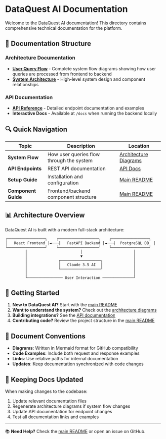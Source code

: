 # DataQuest AI Documentation

Welcome to the DataQuest AI documentation! This directory contains comprehensive technical documentation for the platform.

## 📁 Documentation Structure

### Architecture Documentation
- **[User Query Flow](architecture/user_query_flow_diagram.md)** - Complete system flow diagrams showing how user queries are processed from frontend to backend
- **[System Architecture](architecture/)** - High-level system design and component relationships

### API Documentation  
- **[API Reference](api/)** - Detailed endpoint documentation and examples
- **Interactive Docs** - Available at `/docs` when running the backend locally

## 🔍 Quick Navigation

| Topic | Description | Location |
|-------|-------------|----------|
| **System Flow** | How user queries flow through the system | [Architecture Diagrams](architecture/user_query_flow_diagram.md) |
| **API Endpoints** | REST API documentation | [API Docs](api/) |
| **Setup Guide** | Installation and configuration | [Main README](../README.md) |
| **Component Guide** | Frontend/backend component structure | [Main README](../README.md#project-structure) |

## 📊 Architecture Overview

DataQuest AI is built with a modern full-stack architecture:

```
┌─────────────────┐    ┌──────────────────┐    ┌─────────────────┐
│   React Frontend │◄───┤   FastAPI Backend │◄───┤  PostgreSQL DB  │
└─────────────────┘    └──────────────────┘    └─────────────────┘
         │                        │                       │
         │                        ▼                       │
         │              ┌──────────────────┐              │
         │              │   Claude 3.5 AI  │              │
         │              └──────────────────┘              │
         │                                                │
         └──────────────── User Interaction ──────────────┘
```

## 🚀 Getting Started

1. **New to DataQuest AI?** Start with the [main README](../README.md)
2. **Want to understand the system?** Check out the [architecture diagrams](architecture/user_query_flow_diagram.md)
3. **Building integrations?** See the [API documentation](api/)
4. **Contributing code?** Review the project structure in the [main README](../README.md#project-structure)

## 📝 Document Conventions

- **Diagrams**: Written in Mermaid format for GitHub compatibility
- **Code Examples**: Include both request and response examples
- **Links**: Use relative paths for internal documentation
- **Updates**: Keep documentation synchronized with code changes

## 🔄 Keeping Docs Updated

When making changes to the codebase:
1. Update relevant documentation files
2. Regenerate architecture diagrams if system flow changes  
3. Update API documentation for endpoint changes
4. Test all documentation links and examples

---

📚 **Need Help?** Check the [main README](../README.md) or open an issue on GitHub.